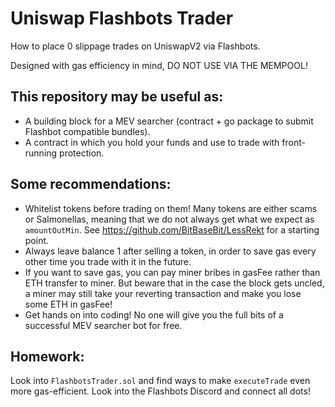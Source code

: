 # Uniswap Flashbots Trader

How to place 0 slippage trades on UniswapV2 via Flashbots.

Designed with gas efficiency in mind, DO NOT USE VIA THE MEMPOOL!

## This repository may be useful as:
- A building block for a MEV searcher (contract + go package to submit Flashbot compatible bundles).
- A contract in which you hold your funds and use to trade with front-running protection.

## Some recommendations:

- Whitelist tokens before trading on them! Many tokens are either scams or Salmonellas, meaning that we do not always get what we expect as `amountOutMin`. See https://github.com/BitBaseBit/LessRekt for a starting point.
- Always leave balance 1 after selling a token, in order to save gas every other time you trade with it in the future.
- If you want to save gas, you can pay miner bribes in gasFee rather than ETH transfer to miner. But beware that in the case the block gets uncled, a miner may still take your reverting transaction and make you lose some ETH in gasFee!
- Get hands on into coding! No one will give you the full bits of a successful MEV searcher bot for free.

## Homework:

Look into `FlashbotsTrader.sol` and find ways to make `executeTrade` even more gas-efficient. Look into the Flashbots Discord and connect all dots!
